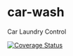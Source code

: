 # car-wash
Car Laundry Control

<a href='https://coveralls.io/github/lnoering/car-wash'><img src='https://coveralls.io/repos/github/lnoering/car-wash/badge.svg' alt='Coverage Status' /></a>
